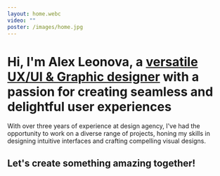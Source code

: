 ```yaml
---
layout: home.webc
video: ""
poster: /images/home.jpg
---
```

<h1 class="text-heading-2">Hi, I'm Alex Leonova, a <u>versatile UX/UI & Graphic designer</u> with a passion for creating seamless and delightful user experiences</h1>

With over three years of experience at design agency, I've had the opportunity to work on a diverse range of projects, honing my skills in designing intuitive interfaces and crafting compelling visual designs.

<h2 class="text-heading-3">Let's create something amazing together!</h2>